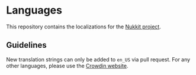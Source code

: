 # Languages

This repository contains the localizations for the [Nukkit project](https://github.com/NukkitX/Nukkit).

Guidelines
----------------

New translation strings can only be added to `en_US` via pull request.
For any other languages, please use the [Crowdin website](https://translate.nukkitx.com).
